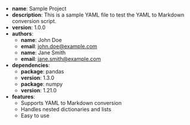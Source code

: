 - **name**: Sample Project
- **description**: This is a sample YAML file to test the YAML to Markdown conversion script.
- **version**: 1.0.0
- **authors**:
    - **name**: John Doe
    - **email**: john.doe@example.com
    - **name**: Jane Smith
    - **email**: jane.smith@example.com
- **dependencies**:
    - **package**: pandas
    - **version**: 1.3.0
    - **package**: numpy
    - **version**: 1.21.0
- **features**:
    - Supports YAML to Markdown conversion
    - Handles nested dictionaries and lists
    - Easy to use
